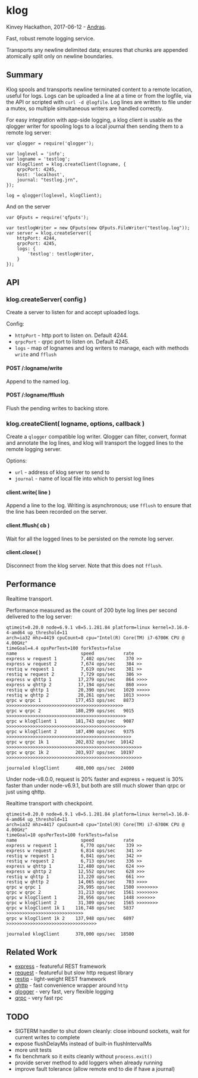 klog
================

Kinvey Hackathon, 2017-06-12 - [Andras](https://npmjs.com/~andrasq).

Fast, robust remote logging service.

Transports any newline delimited data; ensures that chunks are appended atomically
split only on newline boundaries.


Summary
----------------

Klog spools and transports newline terminated content to a remote location, useful for
logs.  Logs can be uploaded a line at a time or from the logfile, via the API or scripted
with `curl -d @logfile`.  Log lines are written to file under a mutex, so multiple
simultaneous writers are handled correctly.

For easy integration with app-side logging, a klog client is usable as the qlogger
writer for spooling logs to a local journal then sending them to a remote log server:

    var qlogger = require('qlogger');

    var loglevel = 'info';
    var logname = 'testlog';
    var klogClient = klog.createClient(logname, {
        qrpcPort: 4245,
        host: 'localhost',
        journal: "testlog.jrn",
    });

    log = qlogger(loglevel, klogClient);

And on the server

    var QFputs = require('qfputs');

    var testlogWriter = new QFputs(new QFputs.FileWriter("testlog.log"));
    var server = klog.createServer({
        httpPort: 4244,
        qrpcPort: 4245,
        logs: {
            'testlog': testlogWriter,
        }
    });

API
----------------

### klog.createServer( config )

Create a server to listen for and accept uploaded logs.

Config:

- `httpPort` - http port to listen on.  Default 4244.
- `qrpcPort` - qrpc port to listen on.  Default 4245.
- `logs` - map of lognames and log writers to manage, each with
  methods `write` and `fflush`

#### POST /:logname/write

Append to the named log.

#### POST /:logname/fflush

Flush the pending writes to backing store.

### klog.createClient( logname, options, callback )

Create a `qlogger` compatible log writer.  Qlogger can filter, convert,
format and annotate the log lines, and klog will transport the logged lines
to the remote logging server.

Options:

- `url` - address of klog server to send to
- `journal` - name of local file into which to persist log lines

#### client.write( line )

Append a line to the log.  Writing is asynchronous; use `fflush` to ensure that the
line has been recorded on the server.

#### client.fflush( cb )

Wait for all the logged lines to be persisted on the remote log server.

#### client.close( )

Disconnect from the klog server.  Note that this does not `fflush`.


Performance
----------------

Realtime transport.

Performance measured as the count of 200 byte log lines per second delivered to the
log server:

    qtimeit=0.20.0 node=6.9.1 v8=5.1.281.84 platform=linux kernel=3.16.0-4-amd64 up_threshold=11
    arch=ia32 mhz=4419 cpuCount=8 cpu="Intel(R) Core(TM) i7-6700K CPU @ 4.00GHz"
    timeGoal=4.4 opsPerTest=100 forkTests=false
    name                        speed           rate
    express w request 1         7,402 ops/sec    370 >>
    express w request 2         7,674 ops/sec    384 >>
    restiq w request 1          7,619 ops/sec    381 >>
    restiq w request 2          7,729 ops/sec    386 >>
    express w qhttp 1          17,279 ops/sec    864 >>>>
    express w qhttp 2          17,194 ops/sec    860 >>>>
    restiq w qhttp 1           20,390 ops/sec   1020 >>>>>
    restiq w qhttp 2           20,261 ops/sec   1013 >>>>>
    qrpc w qrpc 1             177,453 ops/sec   8873 >>>>>>>>>>>>>>>>>>>>>>>>>>>>>>>>>>>>>>>>>>>>
    qrpc w qrpc 2             180,299 ops/sec   9015 >>>>>>>>>>>>>>>>>>>>>>>>>>>>>>>>>>>>>>>>>>>>>
    qrpc w klogClient 1       181,743 ops/sec   9087 >>>>>>>>>>>>>>>>>>>>>>>>>>>>>>>>>>>>>>>>>>>>>
    qrpc w klogClient 2       187,490 ops/sec   9375 >>>>>>>>>>>>>>>>>>>>>>>>>>>>>>>>>>>>>>>>>>>>>>>
    qrpc w qrpc 1k 1          202,832 ops/sec  10142 >>>>>>>>>>>>>>>>>>>>>>>>>>>>>>>>>>>>>>>>>>>>>>>>>>>
    qrpc w qrpc 1k 2          203,937 ops/sec  10197 >>>>>>>>>>>>>>>>>>>>>>>>>>>>>>>>>>>>>>>>>>>>>>>>>>>

    journaled klogClient      480,000 ops/sec  24000

Under node-v8.0.0, request is 20% faster and express + request is 30% faster than
under node-v6.9.1, but both are still much slower than qrpc or just using qhttp.

Realtime transport with checkpoint.

    qtimeit=0.20.0 node=6.9.1 v8=5.1.281.84 platform=linux kernel=3.16.0-4-amd64 up_threshold=11
    arch=ia32 mhz=4417 cpuCount=8 cpu="Intel(R) Core(TM) i7-6700K CPU @ 4.00GHz"
    timeGoal=10 opsPerTest=100 forkTests=false
    name                        speed           rate
    express w request 1         6,770 ops/sec    339 >>
    express w request 2         6,814 ops/sec    341 >>
    restiq w request 1          6,841 ops/sec    342 >>
    restiq w request 2          6,713 ops/sec    336 >>
    express w qhttp 1          12,480 ops/sec    624 >>>
    express w qhttp 2          12,552 ops/sec    628 >>>
    restiq w qhttp 1           13,220 ops/sec    661 >>>
    restiq w qhttp 2           14,065 ops/sec    703 >>>>
    qrpc w qrpc 1              29,995 ops/sec   1500 >>>>>>>>
    qrpc w qrpc 2              31,213 ops/sec   1561 >>>>>>>>
    qrpc w klogClient 1        28,956 ops/sec   1448 >>>>>>>
    qrpc w klogClient 2        31,309 ops/sec   1565 >>>>>>>>
    qrpc w klogClient 1k 1    116,748 ops/sec   5837 >>>>>>>>>>>>>>>>>>>>>>>>>>>>>
    qrpc w klogClient 1k 2    137,948 ops/sec   6897 >>>>>>>>>>>>>>>>>>>>>>>>>>>>>>>>>>

    journaled klogClient      370,000 ops/sec  18500


Related Work
----------------

- [express](https://npmjs.com/package/express) - featureful REST framework
- [request](https://npmjs.com/package/request) - featureful but slow http request library
- [restiq](https://npmjs.com/package/restiq) - light-weight REST framework
- [qhttp](https://npmjs.com/package/qhttp) - fast convenience wrapper around `http`
- [qlogger](https://npmjs.com/package/qlogger) - very fast, very flexible logging
- [qrpc](https://npmjs.com/package/qrpc) - very fast rpc


TODO
----------------

- SIGTERM handler to shut down cleanly: close inbound sockets, wait for current writes to complete
- expose flushDelayMs instead of built-in flushIntervalMs
- more unit tests
- fix benchmark so it exits cleanly without `process.exit()`
- provide server method to add loggers when already running
- improve fault tolerance (allow remote end to die if have a journal)
